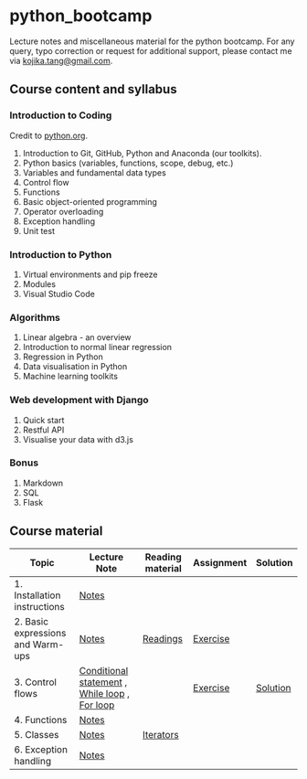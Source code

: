 # python_bootcamp
Lecture notes and miscellaneous material for the python bootcamp. For any query, typo correction or request for additional support, please contact me via kojika.tang@gmail.com.

## Course content and syllabus

### Introduction to Coding
Credit to [python.org](https://docs.python.org/3/tutorial/index.html).

1. Introduction to Git, GitHub, Python and Anaconda (our toolkits).
2. Python basics (variables, functions, scope, debug, etc.)
3. Variables and fundamental data types
4. Control flow
5. Functions
6. Basic object-oriented programming
7. Operator overloading
8. Exception handling
9. Unit test



### Introduction to Python
1. Virtual environments and pip freeze
2. Modules
3. Visual Studio Code


### Algorithms
1. Linear algebra - an overview
2. Introduction to normal linear regression
3. Regression in Python
4. Data visualisation in Python
5. Machine learning toolkits



### Web development with Django
1. Quick start
2. Restful API
3. Visualise your data with d3.js


### Bonus
1. Markdown
2. SQL
3. Flask


## Course material
| Topic | Lecture Note | Reading material | Assignment | Solution |
| --- | --- | --- | --- | --- |
| 1. Installation instructions | [Notes](./installation_and_prerequisites/readme.md) | | | |
| 2. Basic expressions and Warm-ups | [Notes](./python_basics/lecture_note.ipynb) | [Readings](./python_basics/reading_list.md) |  [Exercise](./exercise_bank)| |
| 3. Control flows | [Conditional statement](./flow_control/Conditional_statement.ipynb) , [While loop](./flow_control/While_Loop.ipynb) , [For loop](./flow_control/For_loop.ipynb) | | [Exercise](./python_basics/fibonacci_series.py) | [Solution](./python_basics/fibonacci_series_solution.py)|
| 4. Functions | [Notes](./flow_control/functions.ipynb) | | | |
| 5. Classes | [Notes](./classes/classes.ipynb) | [Iterators](./classes/Iterators.ipynb) | | |
| 6. Exception handling | [Notes](./exception_handling/exception_handling.ipynb) | | | |